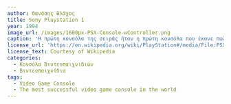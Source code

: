 ```yaml
---
author: Θανάσης Βλάχος
title: Sony Playstation 1
year: 1994
image_url: /images/1600px-PSX-Console-wController.png
caption: 'Η πρώτη κονσόλα της σειράς ήταν η πρώτη κονσόλα που έκανε πωλήσεις άνω των 100 εκατομμυρίων μονάδων σε λιγότερο από μία δεκαετία. Ο διάδοχος της, η κονσόλα PlayStation 2, παρουσιάστηκε το 2000. Το PlayStation 2 είναι η κονσόλα με τις περισσότερες πωλήσεις στον κόσμο, φτάνωντας τις 155 εκατομμύρια μονάδες έως το τέλος του 2012'
license_url: 'https://en.wikipedia.org/wiki/PlayStation#/media/File:PSX-Console-wController.jpg' 
license_text: Courtesy of Wikipedia
categories:
  - Κονσόλα Βιντεοπαιχνιδιών
  - Βιντεοπαιχνίδια
tags:
  - Video Game Console
  - The most successful video game console in the world
---
```

